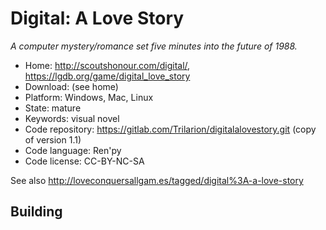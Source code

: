 # Digital: A Love Story

_A computer mystery/romance set five minutes into the future of 1988._

- Home: http://scoutshonour.com/digital/, https://lgdb.org/game/digital_love_story
- Download: (see home)
- Platform: Windows, Mac, Linux
- State: mature
- Keywords: visual novel
- Code repository: https://gitlab.com/Trilarion/digitalalovestory.git (copy of version 1.1)
- Code language: Ren'py
- Code license: CC-BY-NC-SA

See also http://loveconquersallgam.es/tagged/digital%3A-a-love-story

## Building
